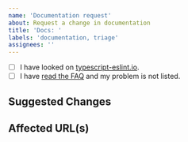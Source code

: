 ```yaml
---
name: 'Documentation request'
about: Request a change in documentation
title: 'Docs: '
labels: 'documentation, triage'
assignees: ''
---
```


<!--
Please don't ignore this template.

If you ignore it, we're just going to respond asking you to fill it out, which wastes everyone's time.
The more relevant information you can include, the faster we can find the issue and fix it without asking you for more info.
-->

- [ ] I have looked on [typescript-eslint.io](https://typescript-eslint.io).
- [ ] I have [read the FAQ](https://typescript-eslint.io/docs/linting/troubleshooting) and my problem is not listed.

## Suggested Changes

<!-- What would you like to see happen in the docs? -->

## Affected URL(s)

<!-- Which URL(s) on the website does this CRUD? -->
